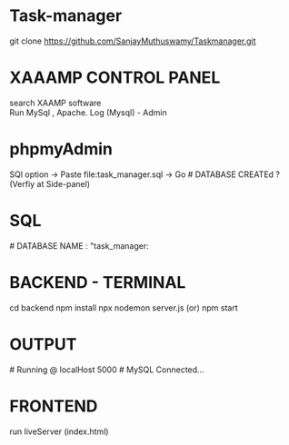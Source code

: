 # Task-manager
git clone https://github.com/SanjayMuthuswamy/Taskmanager.git

# XAAAMP CONTROL PANEL 
search XAAMP software<br>
Run MySql ,  Apache.
Log (Mysql) - Admin

# phpmyAdmin 
SQl option -> Paste file:task_manager.sql -> Go
\# DATABASE CREATEd ?  (Verfiy at Side-panel)

# SQL
\# DATABASE NAME  : "task_manager: 

# BACKEND - TERMINAL 
cd backend 
npm install
npx nodemon server.js (or) npm start
# OUTPUT
\# Running @ localHost 5000
\#  MySQL Connected...

# FRONTEND
run liveServer (index.html)

